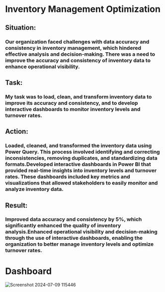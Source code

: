 # Inventory Management Optimization

## Situation:
### Our organization faced challenges with data accuracy and consistency in inventory management, which hindered effective analysis and decision-making. There was a need to improve the accuracy and consistency of inventory data to enhance operational visibility.

## Task:
### My task was to load, clean, and transform inventory data to improve its accuracy and consistency, and to develop interactive dashboards to monitor inventory levels and turnover rates.

## Action:
### Loaded, cleaned, and transformed the inventory data using Power Query. This process involved identifying and correcting inconsistencies, removing duplicates, and standardizing data formats.Developed interactive dashboards in Power BI that provided real-time insights into inventory levels and turnover rates. These dashboards included key metrics and visualizations that allowed stakeholders to easily monitor and analyze inventory data.

## Result:
### Improved data accuracy and consistency by 5%, which significantly enhanced the quality of inventory analysis.Enhanced operational visibility and decision-making through the use of interactive dashboards, enabling the organization to better manage inventory levels and optimize turnover rates.


# Dashboard

![Screenshot 2024-07-09 115446](https://github.com/Siddhant1803/Inventory-management-optimizaton/assets/127285389/f743d2d5-74f7-41d3-971e-557ea4f9b614)
